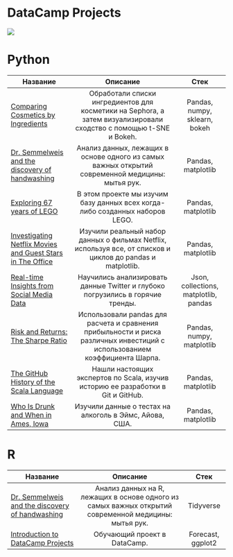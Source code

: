 # DataCamp Projects

![](https://dataresident.com/wp-content/uploads/2021/12/is-datacamp-worth-it.png)


# Python

Название   |Описание | Стек 
-----------|:-------:|:----: 
[Comparing Cosmetics by Ingredients](https://github.com/QuantumFluxx/DataCamp_projects/tree/main/Python/Comparing%20Cosmetics%20by%20Ingredients)|Обработали списки ингредиентов для косметики на Sephora, а затем визуализировали сходство с помощью t-SNE и Bokeh.| Pandas, numpy, sklearn, bokeh
[Dr. Semmelweis and the discovery of handwashing](https://github.com/QuantumFluxx/DataCamp_projects/tree/main/Python/Dr.%20Semmelweis%20and%20the%20discovery%20of%20handwashing)| Анализ данных, лежащих в основе одного из самых важных открытий современной медицины: мытья рук. | Pandas, matplotlib
[Exploring 67 years of LEGO](https://github.com/QuantumFluxx/DataCamp_projects/tree/main/Python/Exploring%2067%20years%20of%20LEGO)| В этом проекте мы изучим базу данных всех когда-либо созданных наборов LEGO. | Pandas, matplotlib
[Investigating Netflix Movies and Guest Stars in The Office](https://github.com/QuantumFluxx/DataCamp_projects/tree/main/Python/Investigating%20Netflix%20Movies%20and%20Guest%20Stars%20in%20The%20Office)| Изучили реальный набор данных о фильмах Netflix, используя все, от списков и циклов до pandas и matplotlib.| Pandas, matplotlib
[Real-time Insights from Social Media Data](https://github.com/QuantumFluxx/DataCamp_projects/tree/main/Python/Real-time%20Insights%20from%20Social%20Media%20Data)| Научились анализировать данные Twitter и глубоко погрузились в горячие тренды. | Json, collections, matplotlib, pandas
[Risk and Returns: The Sharpe Ratio](https://github.com/QuantumFluxx/DataCamp_projects/tree/main/Python/Risk%20and%20Returns%20-%20The%20Sharpe%20Ratio)|Использовали pandas для расчета и сравнения прибыльности и риска различных инвестиций с использованием коэффициента Шарпа.| Pandas, numpy, matplotlib
[The GitHub History of the Scala Language](https://github.com/QuantumFluxx/DataCamp_projects/tree/main/Python/The%20GitHub%20History%20of%20the%20Scala%20Language)|Нашли настоящих экспертов по Scala, изучив историю ее разработки в Git и GitHub.| Pandas, matplotlib
[Who Is Drunk and When in Ames, Iowa](https://github.com/QuantumFluxx/DataCamp_projects/tree/main/Python/Who%20Is%20Drunk%20and%20When%20in%20Ames%2C%20Iowa)| Изучили данные о тестах на алкоголь в Эймс, Айова, США. | Pandas, matplotlib


# R
Название   |Описание | Стек 
-----------|:-------:|:----: 
[Dr. Semmelweis and the discovery of handwashing](https://github.com/QuantumFluxx/DataCamp_projects/tree/main/R/Dr.%20Semmelweis%20and%20the%20Discovery%20of%20Handwashing)| Анализ данных на R, лежащих в основе одного из самых важных открытий современной медицины: мытья рук. | Tidyverse
[Introduction to DataCamp Projects](https://github.com/QuantumFluxx/DataCamp_projects/tree/main/R/Introduction%20to%20DataCamp%20Projects)| Обучающий проект в DataCamp. | Forecast, ggplot2

